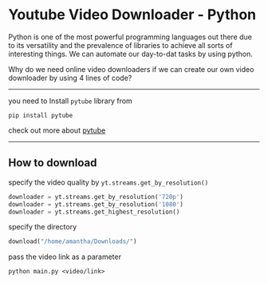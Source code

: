 # Youtube Video Downloader - Python
 

Python is one of the most powerful programming languages out there due to its versatility and the prevalence of libraries to achieve all sorts of interesting things.
We can automate our day-to-dat tasks by using python. 

Why do we need online video downloaders if we can create our own video downloader by using 4 lines of code?

---

you need to Install `pytube` library from
```
pip install pytube
```
check out more about [pytube](https://pytube.io/en/latest/)

---
## How to download 

specify the video quality by `yt.streams.get_by_resolution()` 

```python
downloader = yt.streams.get_by_resolution('720p')
downloader = yt.streams.get_by_resolution('1080')
downloader = yt.streams.get_highest_resolution()
```
specify the directory  
```python
download("/home/amantha/Downloads/")
```
pass the video link as a parameter
```shell
python main.py <video/link>
```